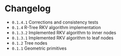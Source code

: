 # Changelog

- ``0.1.4.1``   Corrections and consistency tests
- ``0.1.4``     R-Tree RKV algorithm implementation
- ``0.1.3.2``   Implemented RKV algorithm to inner nodes
- ``0.1.3.1``   Implemented RKV algorithm to leaf nodes
- ``0.1.2``     Tree nodes
- ``0.1.1``     Geometric primitives